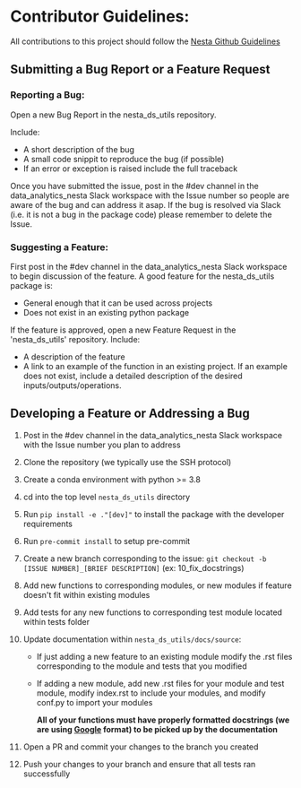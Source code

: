 # Contributor Guidelines:

All contributions to this project should follow the [Nesta Github Guidelines](https://github.com/nestauk/github_support/blob/dev/guidelines/README.md)

## Submitting a Bug Report or a Feature Request

### Reporting a Bug:

Open a new Bug Report in the nesta_ds_utils repository.

Include:

- A short description of the bug
- A small code snippit to reproduce the bug (if possible)
- If an error or exception is raised include the full traceback

Once you have submitted the issue, post in the #dev channel in the data_analytics_nesta Slack workspace with the Issue number so
people are aware of the bug and can address it asap. If the bug is resolved via Slack (i.e. it is not a bug in the package code)
please remember to delete the Issue.

### Suggesting a Feature:

First post in the #dev channel in the data_analytics_nesta Slack workspace to begin discussion of the feature. A good feature
for the nesta_ds_utils package is:

- General enough that it can be used across projects
- Does not exist in an existing python package

If the feature is approved, open a new Feature Request in the 'nesta_ds_utils' repository. Include:

- A description of the feature
- A link to an example of the function in an existing project. If an example does not exist, include a detailed description of the
  desired inputs/outputs/operations.

## Developing a Feature or Addressing a Bug

1. Post in the #dev channel in the data_analytics_nesta Slack workspace with the Issue number you plan to address
2. Clone the repository (we typically use the SSH protocol)
3. Create a conda environment with python >= 3.8
4. cd into the top level `nesta_ds_utils` directory
5. Run `pip install -e ."[dev]"` to install the package with the developer requirements
6. Run `pre-commit install` to setup pre-commit
7. Create a new branch corresponding to the issue: `git checkout -b [ISSUE NUMBER]_[BRIEF DESCRIPTION]` (ex: 10_fix_docstrings)
8. Add new functions to corresponding modules, or new modules if feature doesn't fit within existing modules
9. Add tests for any new functions to corresponding test module located within tests folder
10. Update documentation within `nesta_ds_utils/docs/source`:

    - If just adding a new feature to an existing module modify the .rst files corresponding to the module and tests that you modified
    - If adding a new module, add new .rst files for your module and test module, modify index.rst to include your modules, and modify conf.py to import your modules

      **All of your functions must have properly formatted docstrings (we are using [Google](https://sphinxcontrib-napoleon.readthedocs.io/en/latest/example_google.html) format) to be picked up by the documentation**

11. Open a PR and commit your changes to the branch you created
12. Push your changes to your branch and ensure that all tests ran successfully
